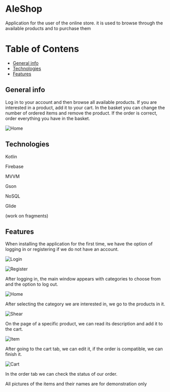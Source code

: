 # AleShop
 
Application for the user of the online store. it is used to browse through the available products and to purchase them

# Table of Contens
* [General info](#general-info)
* [Technologies](#technologies)
* [Features](#features)

## General info

Log in to your account and then browse all available products. If you are interested in a product, add it to your cart. In the basket you can change the number of ordered items and remove the product. If the order is correct, order everything you have in the basket.

![Home](./foto/home.png)

## Technologies
Kotlin

Firebase

MVVM

Gson

NoSQL

Glide

(work on fragments)

## Features

When installing the application for the first time, we have the option of logging in or registering if we do not have an account.

![Login](./foto/login.png)

![Register](./foto/register.png)

After logging in, the main window appears with categories to choose from and the option to log out.

![Home](./foto/home.png)

After selecting the category we are interested in, we go to the products in it.

![Shear](./foto/shear.png)

On the page of a specific product, we can read its description and add it to the cart.

![Item](./foto/item.png)

After going to the cart tab, we can edit it, if the order is compatible, we can finish it.

![Cart](./foto/cart.png)

In the order tab we can check the status of our order.



All pictures of the items and their names are for demonstration only
